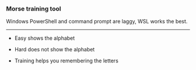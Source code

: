 ### Morse training tool

Windows PowerShell and command prompt are laggy, WSL works the best.

---

* Easy shows the alphabet

* Hard does not show the alphabet

* Training helps you remembering the letters